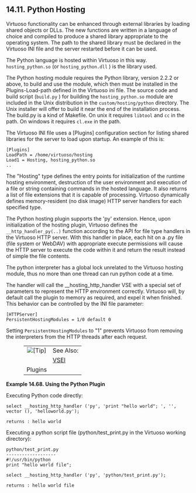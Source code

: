 <div id="pythonhosting" class="section">

<div class="titlepage">

<div>

<div>

## 14.11. Python Hosting

</div>

</div>

</div>

Virtuoso functionality can be enhanced through external libraries by
loading shared objects or DLLs. The new functions are written in a
language of choice and compiled to produce a shared library appropriate
to the operating system. The path to the shared library must be declared
in the Virtuoso INI file and the server restarted before it can be used.

The Python language is hosted within Virtuoso in this way.
`hosting_python.so` (or `hosting_python.dll` ) is the library used.

The Python hosting module requires the Python library, version 2.2.2 or
above, to build and use the module, which then must be installed in the
Plugins-Load-path defined in the Virtuoso ini file. The source code and
build script (`build.py` ) for building the `hosting_python.so` module
are included in the Unix distribution in the `custom/hosting/python`
directory. The Unix installer will offer to build it near the end of the
installation process. The build.py is a kind of Makefile. On unix it
requires `libtool` and `cc` in the path. On windows it requires `cl.exe`
in the path.

The Virtuoso INI file uses a \[Plugins\] configuration section for
listing shared libraries for the server to load upon startup. An example
of this is:

``` programlisting
[Plugins]
LoadPath = /home/virtuoso/hosting
Load1 = Hosting, hosting_python.so
..
```

The "Hosting" type defines the entry points for initialization of the
runtime hosting environment, destruction of the user environment and
execution of a file or string containing commands in the hosted
language. It also returns a list of file extensions that it is capable
of processing. Virtuoso dynamically defines memory-resident (no disk
image) HTTP server handlers for each specified type.

The Python hosting plugin supports the 'py' extension. Hence, upon
initialization of the hosting plugin, Virtuoso defines the
`__http_handler_py(..)` function according to the API for file type
handlers in the Virtuoso HTTP server. With this handler in place, each
hit on a .py file (file system or WebDAV) with appropriate execute
permissions will cause the HTTP server to execute the code within it and
return the result instead of simple the file contents.

The python interpreter has a global lock unrelated to the Virtuoso
hosting module, thus no more than one thread can run python code at a
time.

The handler will call the \_\_hosting_http_handler VSE with a special
set of parameters to represent the HTTP environment correctly. Virtuoso
will, by default call the plugin to memory as required, and expel it
when finished. This behavior can be controlled by the INI file
parameter:

``` programlisting
[HTTPServer]
PersistentHostingModules = 1/0 default 0
```

Setting `PersistentHostingModules` to "1" prevents Virtuoso from
removing the interpreters from the HTTP threads after each request.

<div class="tip" style="margin-left: 0.5in; margin-right: 0.5in;">

|                            |                                                                        |
|:--------------------------:|:-----------------------------------------------------------------------|
| ![\[Tip\]](images/tip.png) | See Also:                                                              |
|                            | <a href="vseplugins.html" class="link" title="18.6. VSEI Plugins">VSEI 
                              Plugins</a>                                                             |

</div>

<div id="ex_hostingsharedobjectspy" class="example">

**Example 14.68. Using the Python Plugin**

<div class="example-contents">

Executing Python code directly:

``` programlisting
select __hosting_http_handler ('py', 'print "hello world"; ', '', vector (), 'helloworld.py');
```

``` programlisting
returns : hello world
```

Executing a python script file (python/test_print.py in the Virtuoso
working directory):

``` programlisting
python/test_print.py
-------------------
#!/usr/bin/python
print "hello world file";
```

``` programlisting
select __hosting_http_handler ('py', 'python/test_print.py');
```

``` programlisting
returns : hello world file
```

</div>

</div>

  

</div>
